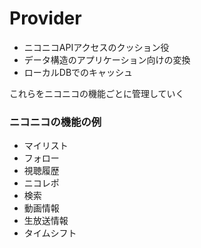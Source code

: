 ﻿# Provider

* ニコニコAPIアクセスのクッション役
* データ構造のアプリケーション向けの変換
* ローカルDBでのキャッシュ

これらをニコニコの機能ごとに管理していく

### ニコニコの機能の例

* マイリスト
* フォロー
* 視聴履歴
* ニコレポ
* 検索
* 動画情報
* 生放送情報
* タイムシフト